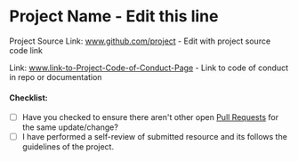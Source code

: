 # Project Name - Edit this line

Project Source Link: www.github.com/project - Edit with project source code link

Link: www.link-to-Project-Code-of-Conduct-Page - Link to code of conduct in repo or documentation

#### Checklist:

- [ ] Have you checked to ensure there aren't other open [Pull Requests](../pulls) for the same update/change?
- [ ] I have performed a self-review of submitted resource and its follows the guidelines of the project.
